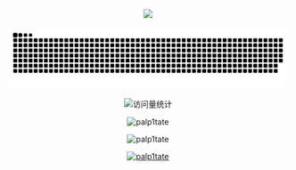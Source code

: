 <div align="center">
<!-- knock code pictures 敲代码的图片 -->
  <img src="https://cdn.jsdelivr.net/gh/palp1tate/palp1tate/img/coding.gif" /><br>
  
![暗色](https://raw.githubusercontent.com/palp1tate/palp1tate/output/github-contribution-grid-snake-dark.svg)

<div align="center">
  <!-- visitor statistics logo 访客数统计徽标 -->
  <img src="https://komarev.com/ghpvc/?username=palp1tate&label=Views&color=0e75b6&style=flat" alt="访问量统计" />
</div>

<p align="center"><img src="https://github-readme-stats.vercel.app/api?username=palp1tate&show_icons=true&locale=en" alt="palp1tate" /></p>

<p align="center"><img src="https://github-readme-streak-stats.herokuapp.com/?user=palp1tate&" alt="palp1tate" /></p>

<p align="center"> <a href="https://github.com/ryo-ma/github-profile-trophy"><img src="https://github-profile-trophy.vercel.app/?username=palp1tate&&row=1&column=7&margin-w=5&margin-h=5&no-bg=false&no-frame=true&title=Stars,Followers,MultiLanguage,Commits,Issues,PullRequest,Repositories" alt="palp1tate" /></a> </p>
